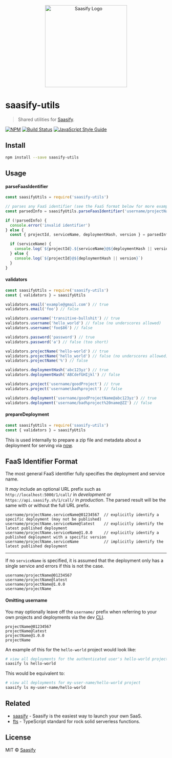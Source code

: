 <p align="center">
  <a href="https://saasify.sh" title="Saasify">
    <img src="https://raw.githubusercontent.com/saasify-sh/saasify/master/logo-vert-white@4x.png" alt="Saasify Logo" width="256" />
  </a>
</p>

# saasify-utils

> Shared utilities for [Saasify](https://saasify.sh).

[![NPM](https://img.shields.io/npm/v/saasify-utils.svg)](https://www.npmjs.com/package/saasify-utils) [![Build Status](https://travis-ci.com/saasify-sh/saasify.svg?branch=master)](https://travis-ci.com/saasify-sh/saasify) [![JavaScript Style Guide](https://img.shields.io/badge/code_style-standard-brightgreen.svg)](https://standardjs.com)

## Install

```bash
npm install --save saasify-utils
```

## Usage

#### parseFaasIdentifier

```js
const saasifyUtils = require('saasify-utils')

// parses any FaaS identifier (see the FaaS format below for more examples)
const parsedInfo = saasifyUtils.parseFaasIdentifier('username/projectName.serviceName@01234567')

if (!parsedInfo) {
  console.error('invalid identifier')
} else {
  const { projectId, serviceName, deploymentHash, version } = parsedInfo

  if (serviceName) {
    console.log(`${projectId}.${serviceName}@${deploymentHash || version}`)
  } else {
    console.log(`${projectId}@${deploymentHash || version}`)
  }
}
```

#### validators

```js
const saasifyUtils = require('saasify-utils')
const { validators } = saasifyUtils

validators.email('example@gmail.com') // true
validators.email('foo') // false

validators.username('transitive-bullshit') // true
validators.username('hello_world') // false (no underscores allowed)
validators.username('foo$86') // false

validators.password('password') // true
validators.password('a') // false (too short)

validators.projectName('hello-world') // true
validators.projectName('hello_world') // false (no underscores allowed)
validators.projectName('%') // false

validators.deploymentHash('abc123yz') // true
validators.deploymentHash('ABCdefGHIjkl') // false

validators.project('username/goodProject') // true
validators.project('username\bad%project') // false

validators.deployment('username/goodProjectName@abc123yz') // true
validators.deployment('username/bad%project%20name@ZZ') // false
```

#### prepareDeployment

```js
const saasifyUtils = require('saasify-utils')
const { validators } = saasifyUtils
```

This is used internally to prepare a zip file and metadata about a deployment for serving via [now](https://zeit.co/home).

## FaaS Identifier Format

The most general FaaS identifier fully specifies the deployment and service name.

It *may* include an optional URL prefix such as `http://localhost:5000/1/call/` in *development* or `https://api.saasify.sh/1/call/` in *production*. The parsed result will be the same with or without the full URL prefix.

```
username/projectName.serviceName@01234567  // explicitly identify a specific deployment (may not be published)
username/projectName.serviceName@latest    // explicitly identify the latest published deployment
username/projectName.serviceName@1.0.0     // explicitly identify a published deployment with a specific version
username/projectName.serviceName           // implicitly identify the latest published deployment
```

---

If no `serviceName` is specified, it is assumed that the deployment only has a single service and errors if this is not the case.

```
username/projectName@01234567
username/projectName@latest
username/projectName@1.0.0
username/projectName
```

#### Omitting username

You may optionally leave off the `username/` prefix when referring to your own projects and deployments via the dev [CLI](../saasify-cli).

```
projectName@01234567
projectName@latest
projectName@1.0.0
projectName
```

An example of this for the `hello-world` project would look like:

```sh
# view all deployments for the authenticated user's hello-world project
saasify ls hello-world
```

This would be equivalent to:

```sh
# view all deployments for my-user-name/hello-world project
saasify ls my-user-name/hello-world
```

## Related

- [saasify](https://saasify.sh) - Saasify is the easiest way to launch your own SaaS.
- [fts](https://github.com/transitive-bullshit/functional-typescript) - TypeScript standard for rock solid serverless functions.

## License

MIT © [Saasify](https://saasify.sh)
